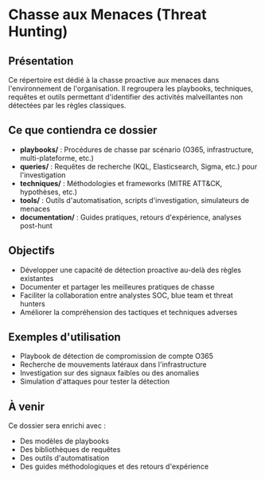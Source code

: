 # Chasse aux Menaces (Threat Hunting)

## Présentation

Ce répertoire est dédié à la chasse proactive aux menaces dans l'environnement de l'organisation. Il regroupera les playbooks, techniques, requêtes et outils permettant d'identifier des activités malveillantes non détectées par les règles classiques.

## Ce que contiendra ce dossier

- **playbooks/** : Procédures de chasse par scénario (O365, infrastructure, multi-plateforme, etc.)
- **queries/** : Requêtes de recherche (KQL, Elasticsearch, Sigma, etc.) pour l'investigation
- **techniques/** : Méthodologies et frameworks (MITRE ATT&CK, hypothèses, etc.)
- **tools/** : Outils d'automatisation, scripts d'investigation, simulateurs de menaces
- **documentation/** : Guides pratiques, retours d'expérience, analyses post-hunt

## Objectifs

- Développer une capacité de détection proactive au-delà des règles existantes
- Documenter et partager les meilleures pratiques de chasse
- Faciliter la collaboration entre analystes SOC, blue team et threat hunters
- Améliorer la compréhension des tactiques et techniques adverses

## Exemples d'utilisation

- Playbook de détection de compromission de compte O365
- Recherche de mouvements latéraux dans l'infrastructure
- Investigation sur des signaux faibles ou des anomalies
- Simulation d'attaques pour tester la détection

## À venir

Ce dossier sera enrichi avec :
- Des modèles de playbooks
- Des bibliothèques de requêtes
- Des outils d'automatisation
- Des guides méthodologiques et des retours d'expérience

